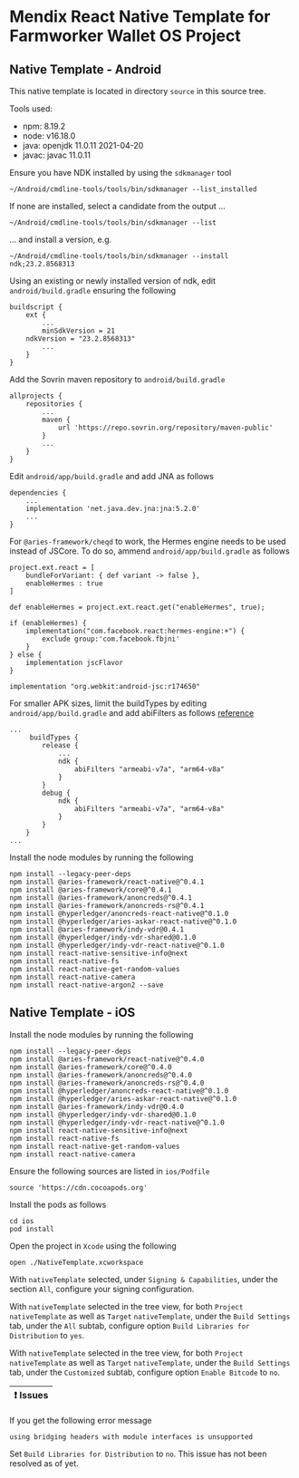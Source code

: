 # Mendix React Native Template for Farmworker Wallet OS Project

## Native Template - Android

This native template is located in directory `source` in this source tree.

Tools used:

* npm: 8.19.2
* node: v16.18.0
* java: openjdk 11.0.11 2021-04-20
* javac: javac 11.0.11

Ensure you have NDK installed by using the `sdkmanager` tool

```
~/Android/cmdline-tools/tools/bin/sdkmanager --list_installed
```

If none are installed, select a candidate from the output ...

```
~/Android/cmdline-tools/tools/bin/sdkmanager --list
```

... and install a version, e.g.

```
~/Android/cmdline-tools/tools/bin/sdkmanager --install ndk;23.2.8568313
```

Using an existing or newly installed version of ndk, edit `android/build.gradle` ensuring the following

```
buildscript {
    ext {
        ...
        minSdkVersion = 21
	ndkVersion = "23.2.8568313"
        ...
    }
}
```

Add the Sovrin maven repository to `android/build.gradle`

```
allprojects {
    repositories {
        ...
        maven {
            url 'https://repo.sovrin.org/repository/maven-public'
        }
        ...
    }
}
```

Edit `android/app/build.gradle` and add JNA as follows

```
dependencies {
    ...
    implementation 'net.java.dev.jna:jna:5.2.0'
    ...
}
```

For `@aries-framework/cheqd` to work, the Hermes engine needs to be used instead of JSCore. To do so, ammend `android/app/build.gradle` as follows

```
project.ext.react = [
	bundleForVariant: { def variant -> false },
	enableHermes : true
]
```

```
def enableHermes = project.ext.react.get("enableHermes", true);
```

```
if (enableHermes) {
	implementation("com.facebook.react:hermes-engine:+") {
		exclude group:'com.facebook.fbjni'
	}
} else {
	implementation jscFlavor
}
```

```
implementation "org.webkit:android-jsc:r174650"
```

For smaller APK sizes, limit the buildTypes by editing `android/app/build.gradle` and add abiFilters as follows [reference](https://developer.android.com/ndk/guides/abis)

```
...
     buildTypes {
        release {
            ...
            ndk {
                abiFilters "armeabi-v7a", "arm64-v8a"
            }
        }
        debug {
            ndk {
                abiFilters "armeabi-v7a", "arm64-v8a"
            }
        }
    }
...
```

Install the node modules by running the following

```
npm install --legacy-peer-deps
npm install @aries-framework/react-native@^0.4.1
npm install @aries-framework/core@^0.4.1
npm install @aries-framework/anoncreds@^0.4.1
npm install @aries-framework/anoncreds-rs@^0.4.1
npm install @hyperledger/anoncreds-react-native@^0.1.0
npm install @hyperledger/aries-askar-react-native@^0.1.0
npm install @aries-framework/indy-vdr@0.4.1
npm install @hyperledger/indy-vdr-shared@0.1.0
npm install @hyperledger/indy-vdr-react-native@^0.1.0
npm install react-native-sensitive-info@next
npm install react-native-fs
npm install react-native-get-random-values
npm install react-native-camera
npm install react-native-argon2 --save
```
## Native Template - iOS

Install the node modules by running the following

```
npm install --legacy-peer-deps
npm install @aries-framework/react-native@^0.4.0
npm install @aries-framework/core@^0.4.0
npm install @aries-framework/anoncreds@^0.4.0
npm install @aries-framework/anoncreds-rs@^0.4.0
npm install @hyperledger/anoncreds-react-native@^0.1.0
npm install @hyperledger/aries-askar-react-native@^0.1.0
npm install @aries-framework/indy-vdr@0.4.0
npm install @hyperledger/indy-vdr-shared@0.1.0
npm install @hyperledger/indy-vdr-react-native@^0.1.0
npm install react-native-sensitive-info@next
npm install react-native-fs
npm install react-native-get-random-values
npm install react-native-camera
```

Ensure the following sources are listed in `ios/Podfile`

```
source 'https://cdn.cocoapods.org'
```

Install the pods as follows

```
cd ios
pod install
```

Open the project in `Xcode` using the following

```
open ./NativeTemplate.xcworkspace
```

With `nativeTemplate` selected, under `Signing & Capabilities`, under the section `All`, configure your signing configuration.

With `nativeTemplate` selected in the tree view, for both `Project` `nativeTemplate` as well as `Target` `nativeTemplate`, under the `Build Settings` tab, under the `All` subtab, configure option `Build Libraries for Distribution` to `yes`.

With `nativeTemplate` selected in the tree view, for both `Project` `nativeTemplate` as well as `Target` `nativeTemplate`, under the `Build Settings` tab, under the `Customized` subtab, configure option `Enable Bitcode` to `no`.

| :exclamation:  Issues   |
|-------------------------|

If you get the following error message

```
using bridging headers with module interfaces is unsupported
```

Set `Build Libraries for Distribution` to `no`. This issue has not been resolved as of yet.
